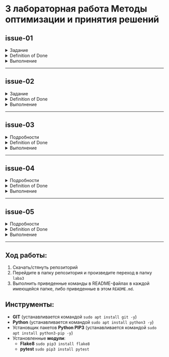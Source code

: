 # 3 лабораторная работа Методы оптимизации и принятия решений

## issue-01
<details>
<summary>Задание</summary>

Дана функция, кодирующая строку в соответствии с таблицей азбуки Морзе

```python
# полный код в файле morse.py
def encode(message: str) -> str:
    """
    Кодирует строку в соответствии с таблицей азбуки Морзе
    """
    encoded_signs = [
        LETTER_TO_MORSE[letter] for letter in message
    ]

    return ' '.join(encoded_signs)
```

Напишите на неё тесты с использованием `doctest`
</details>

<details>
<summary>Definition of Done</summary>

**DoD (Definition of Done) - критерии, позволяющие понять, что задача сделана, как ожидается**:
* используется директива
* используется флаг
* тест с message = 'SOS'
* тест с исключением (Exception)
* файл README.md с описанием шагов для запуска
* файл result с командами и результатами запуска
* файл *.py с функцией и доктестами
* нет замечаний от `flake8`
</details>

<details>
<summary>Выполнение</summary>

Были дописаны доктесты:

```python
def encode(message: str) -> str:
    """
    Кодирует строку в соответствии с таблицей азбуки Морзе

    >>> encode('SOS')
    '... --- ...'

    >>> encode('TEST MESSAGE')
    '- . ... -   -- . ... ... .- --. .'

    >>> encode('Nikel') #doctest: +ELLIPSIS
    Traceback (most recent call last):
        ...
    KeyError: 'i'
    """
    encoded_signs = [
        LETTER_TO_MORSE[letter] for letter in message
    ]

    return ' '.join(encoded_signs)
```


Для выполнения доктестов, описанных в коде необходимо выполнить следующий код:

```bash
$ python3 -m doctest -o NORMALIZE_WHITESPACE -v ./morse/morse.py
```

Результаты выполнения указанной команды отображены в файле `doctest_result.md`.

</details>

-----------

## issue-02
<details>
<summary>Задание</summary>

Дана функция, декодирующая строку из азбуки Морзе в английский

```python
# полный код в файле morse.py
def decode(morse_message: str) -> str:
    """
    Декодирует строку из азбуки Морзе в английский
    """
    decoded_letters = [
        MORSE_TO_LETTER[letter] for letter in morse_message.split()
    ]

    return ''.join(decoded_letters)
```

Напишите на неё параметрический тест, используя `pytest.mark.parametrize`
</details>

<details>
<summary>Definition of Done</summary>

**DoD (Definition of Done) - критерии, позволяющие понять, что задача сделана, как ожидается**:
* минимум 3 тестовых примера
* файл README.md с описанием шагов для запуска
* файл result с командами и результатами запуска
* файл *.py с функцией и тестами
* нет замечаний от `flake8`
</details>

<details>
<summary>Выполнение</summary>

Был написан отдельный файл `morse_test.py` тестирования, в котором реализовано параметрическое тестирование некоторым набором данных.
```python
import morse
import pytest


@pytest.mark.parametrize('s,exp', [
    ('... --- ...', 'SOS'),
    ('... . -.-. --- -. -..', 'SECOND'),
    ('--. --- --- -.. -....- .--- --- -...', 'GOOD-JOB'),
    ('--.- .-- . .-. - -.-- -....- -. .. -.- . .-.. -....- --... .---- -.... -....- -- .- .. -....- .---- .---- --...',
     'QWERTY-NIKEL-716-MAI-117')
])
def test_decode(s, exp):
    assert morse.decode(s) == exp
```

Чтобы выполнить тестирование при помощи библиотеки `pytest` необходимо выполнить команду:

```bash
pytest ./morse/morse_test.py
```

Результаты выполнения теста сведены в файл `paramtest_result.md`.

</details>

-----------

## issue-03
<details>
<summary>Подробности</summary>

Дана функция, кодирующая значение в бинарное представление на основе порядкового номера первого встречаемго элемента\
Подробнее про `One Hot Encoding` можно прочитать тут - [How to One Hot Encode Sequence Data in Python](https://machinelearningmastery.com/how-to-one-hot-encode-sequence-data-in-python/)

```python
# полный код в файле one_hot_encoder.py
def fit_transform(*args: str) -> List[Tuple[str, List[int]]]:
    """
    fit_transform(iterable)
    fit_transform(arg1, arg2, *args)
    """
    if len(args) == 0:
        raise TypeError('expected at least 1 arguments, got 0')

    categories = args if isinstance(args[0], str) else list(args[0])
    uniq_categories = set(categories)
    bin_format = f'{{0:0{len(uniq_categories)}b}}'

    seen_categories = dict()
    transformed_rows = []

    for cat in categories:
        bin_view_cat = (int(b) for b in bin_format.format(1 << len(seen_categories)))
        seen_categories.setdefault(cat, list(bin_view_cat))
        transformed_rows.append((cat, seen_categories[cat]))

    return transformed_rows
```

Напишите на неё тесты с использованием `unittest`
</details>

<details>
<summary>Definition of Done</summary>

**DoD (Definition of Done) - критерии, позволяющие понять, что задача сделана, как ожидается**:
* минимум 4 тестовых примера
* минимум 2 метода проверки (`assertEqual`, `assertNotIn`, ...)
* пример с перехватом исключения
* файл README.md с описанием шагов для запуска
* файл result с командами и результатами запуска
* файл *.py с функцией и тестами
* нет замечаний от `flake8`
</details>
<details>
<summary>Выполнение</summary>

</details>

-----------

## issue-04
<details>
<summary>Подробности</summary>

Дана функция, кодирующая значение в бинарное представление на основе порядкового номера первого встречаемго элемента\
Подробнее про `One Hot Encoding` можно прочитать тут - [How to One Hot Encode Sequence Data in Python](https://machinelearningmastery.com/how-to-one-hot-encode-sequence-data-in-python/)

```python
# полный код в файле one_hot_encoder.py
def fit_transform(*args: str) -> List[Tuple[str, List[int]]]:
    """
    fit_transform(iterable)
    fit_transform(arg1, arg2, *args)
    """
    if len(args) == 0:
        raise TypeError('expected at least 1 arguments, got 0')

    categories = args if isinstance(args[0], str) else list(args[0])
    uniq_categories = set(categories)
    bin_format = f'{{0:0{len(uniq_categories)}b}}'

    seen_categories = dict()
    transformed_rows = []

    for cat in categories:
        bin_view_cat = (int(b) for b in bin_format.format(1 << len(seen_categories)))
        seen_categories.setdefault(cat, list(bin_view_cat))
        transformed_rows.append((cat, seen_categories[cat]))

    return transformed_rows
```

Напишите на неё тесты с использованием `pytest`
</details>

<details>
<summary>Definition of Done</summary>

**DoD (Definition of Done) - критерии, позволяющие понять, что задача сделана, как ожидается**:
* минимум 4 тестовых примера
* пример с перехватом исключения
* файл README.md с описанием шагов для запуска
* файл result с командами и результатами запуска
* файл *.py с функцией и тестами
* нет замечаний от `flake8`
</details>

<details>
<summary>Выполнение</summary>

</details>

-----------

## issue-05
<details>
<summary>Подробности</summary>

Дана функция, возвращающая текущий год. Дату и время получаем из API-worldclock

```python
# полный код в файле what_is_year_now.py
def what_is_year_now() -> int:
    """
    Получает текущее время из API-worldclock и извлекает из поля 'currentDateTime' год

    Предположим, что currentDateTime может быть в двух форматах:
      * YYYY-MM-DD - 2019-03-01
      * DD.MM.YYYY - 01.03.2019
    """
    with urllib.request.urlopen(API_URL) as resp:
        resp_json = json.load(resp)

    datetime_str = resp_json['currentDateTime']
    if datetime_str[YMD_SEP_INDEX] == YMD_SEP:
        year_str = datetime_str[YMD_YEAR_SLICE]
    elif datetime_str[DMY_SEP_INDEX] == DMY_SEP:
        year_str = datetime_str[DMY_YEAR_SLICE]
    else:
        raise ValueError('Invalid format')

    return int(year_str)
```

Напишите на неё тесты, проверяющие все сценарии работы
</details>

<details>
<summary>Definition of Done</summary>

**DoD (Definition of Done) - критерии, позволяющие понять, что задача сделана, как ожидается**и:
* добейтесь 100% покрытия кода тестами
* используйте unittest.mock для замены реального обращения к API
* предоставьте отчет о покрытии в виде директории с html файлами
* файл README.md с описанием шагов для запуска
* файл result с командами и результатами запуска
* файл *.py с функцией и тестами
* нет замечаний от `flake8`
</details>

<details>
<summary>Выполнение</summary>

</details>

-----------

## Ход работы:
1. Скачать/стянуть репозиторий
1. Перейдите в папку репозитория и произведите переход в папку `laba3`
1. Выполнить приведенные команды в README-файлах в каждой имеющейся папке, либо приведенные в этом `README.md`.

## Инструменты:
- **GIT** (устанавливается командой `sudo apt install git -y`)
- **Python** (устанавливается командой `sudo apt install python3 -y`)
- Установщик пакетов **Python PIP3** (устанавливается командой `sudo apt install python3-pip -y`)
- Установленные **модули**:
	+ **Flake8** `sudo pip3 install flake8`
	+ **pytest** `sudo pip3 install pytest`
